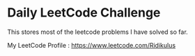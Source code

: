 # Daily LeetCode Challenge
This stores most of the leetcode problems I have solved so far.

My LeetCode Profile : https://www.leetcode.com/Ridikulus
